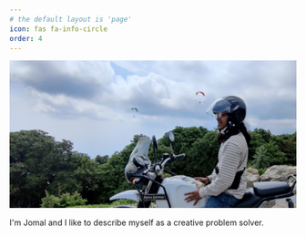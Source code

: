 ```yaml
---
# the default layout is 'page'
icon: fas fa-info-circle
order: 4
---
```


![About](assets/images/about_me.jpeg)

I'm Jomal and I like to describe myself as a creative problem solver.